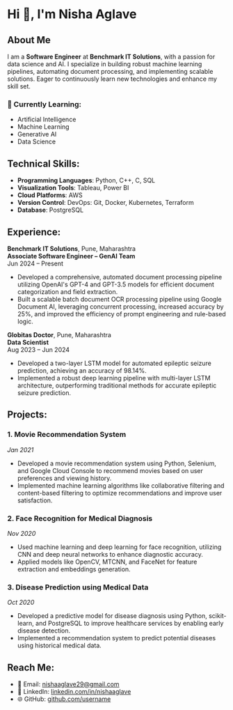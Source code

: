 # Hi 👋, I'm Nisha Aglave

## About Me
I am a **Software Engineer** at **Benchmark IT Solutions**, with a passion for data science and AI. I specialize in building robust machine learning pipelines, automating document processing, and implementing scalable solutions. Eager to continuously learn new technologies and enhance my skill set.


### 🌱 Currently Learning:
- Artificial Intelligence
- Machine Learning
- Generative AI
- Data Science

## Technical Skills:
- **Programming Languages**: Python, C++, C, SQL
- **Visualization Tools**: Tableau, Power BI
- **Cloud Platforms**: AWS
- **Version Control**: DevOps: Git, Docker, Kubernetes, Terraform
- **Database**: PostgreSQL

## Experience:

**Benchmark IT Solutions**, Pune, Maharashtra  
**Associate Software Engineer – GenAI Team**  
Jun 2024 – Present  
- Developed a comprehensive, automated document processing pipeline utilizing OpenAI's GPT-4 and GPT-3.5 models for efficient document categorization and field extraction.
- Built a scalable batch document OCR processing pipeline using Google Document AI, leveraging concurrent processing, increased accuracy by 25%, and improved the efficiency of prompt engineering and rule-based logic.

**Globitas Doctor**, Pune, Maharashtra  
**Data Scientist**  
Aug 2023 – Jun 2024  
- Developed a two-layer LSTM model for automated epileptic seizure prediction, achieving an accuracy of 98.14%.
- Implemented a robust deep learning pipeline with multi-layer LSTM architecture, outperforming traditional methods for accurate epileptic seizure prediction.

## Projects:

### 1. **Movie Recommendation System**  
*Jan 2021*  
- Developed a movie recommendation system using Python, Selenium, and Google Cloud Console to recommend movies based on user preferences and viewing history.
- Implemented machine learning algorithms like collaborative filtering and content-based filtering to optimize recommendations and improve user satisfaction.

### 2. **Face Recognition for Medical Diagnosis**  
*Nov 2020*  
- Used machine learning and deep learning for face recognition, utilizing CNN and deep neural networks to enhance diagnostic accuracy.
- Applied models like OpenCV, MTCNN, and FaceNet for feature extraction and embeddings generation.

### 3. **Disease Prediction using Medical Data**  
*Oct 2020*  
- Developed a predictive model for disease diagnosis using Python, scikit-learn, and PostgreSQL to improve healthcare services by enabling early disease detection.
- Implemented a recommendation system to predict potential diseases using historical medical data.

## Reach Me:

- 📧 Email: [nishaaglave29@gmail.com](mailto:nishaaglave29@gmail.com)
- 🔗 LinkedIn: [linkedin.com/in/nishaaglave](https://linkedin.com/in/nishaaglave)
- 🌐 GitHub: [github.com/username](https://github.com/username)
